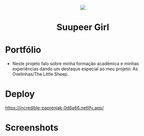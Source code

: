  <p align="center">
  <img src="https://user-images.githubusercontent.com/104739434/228394762-4d8edfea-7300-4348-ac59-1386ac6f66f8.png"/>
</p>
<h1 align="center"> Suupeer Girl </h1>

# Portfólio
- Neste projeto falo sobre minha formação acadêmica e minhas experiências dando um destaque especial ao meu projeto: As Ovelinhas/The Little Sheep.


# Deploy
https://incredible-paprenjak-0d6a66.netlify.app/

# Screenshots


